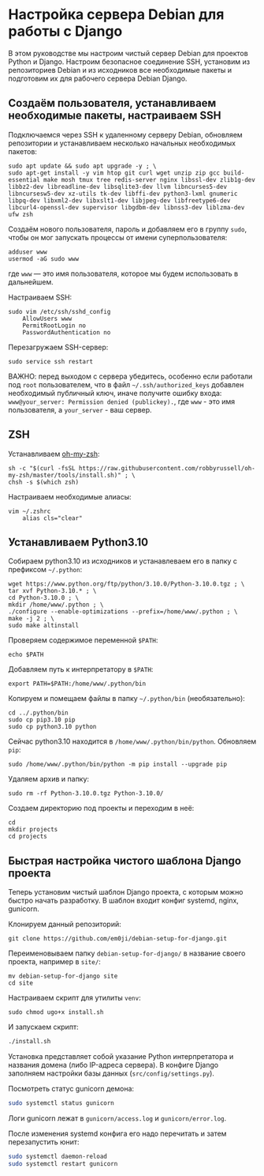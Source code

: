 # Настройка сервера Debian для работы с Django

В этом руководстве мы настроим чистый сервер Debian для проектов Python и Django. Настроим безопасное соединение SSH, установим из репозиториев Debian и из исходников все необходимые пакеты и подготовим их для рабочего сервера Debian Django.

## Создаём пользователя, устанавливаем необходимые пакеты, настраиваем SSH

Подключаемся через SSH к удаленному серверу Debian, обновляем репозитории и устанавливаем несколько начальных необходимых пакетов:

```
sudo apt update && sudo apt upgrade -y ; \
sudo apt-get install -y vim htop git curl wget unzip zip gcc build-essential make mosh tmux tree redis-server nginx libssl-dev zlib1g-dev libbz2-dev libreadline-dev libsqlite3-dev llvm libncurses5-dev libncursesw5-dev xz-utils tk-dev libffi-dev python3-lxml gnumeric libpq-dev libxml2-dev libxslt1-dev libjpeg-dev libfreetype6-dev libcurl4-openssl-dev supervisor libgdbm-dev libnss3-dev liblzma-dev ufw zsh
```

Cоздаём нового пользователя, пароль и добавляем его в группу `sudo`, чтобы он мог запускать процессы от имени суперпользователя:

```
adduser www 
usermod -aG sudo www
```
где `www` — это имя пользователя, которое мы будем использовать в дальнейшем.

Настраиваем SSH:

```
sudo vim /etc/ssh/sshd_config
    AllowUsers www
    PermitRootLogin no
    PasswordAuthentication no
```

Перезагружаем SSH-сервер:

```
sudo service ssh restart
```

ВАЖНО: перед выходом с сервера убедитесь, особенно если работали под `root` пользователем, что в файл `~/.ssh/authorized_keys` добавлен необходимый публичный ключ, иначе получите ошибку входа: `www@your_server: Permission denied (publickey).`, где `www` - это имя пользователя,  а `your_server` - ваш сервер.

## ZSH

Устанавливаем [oh-my-zsh](https://github.com/robbyrussell/oh-my-zsh):

```
sh -c "$(curl -fsSL https://raw.githubusercontent.com/robbyrussell/oh-my-zsh/master/tools/install.sh)" ; \
chsh -s $(which zsh)
```

Настраиваем необходимые алиасы:

```
vim ~/.zshrc
    alias cls="clear"
```

## Устанавливаем Python3.10

Собираем python3.10 из исходников и устанавлеваем его в папку с префиксом `~/.python`:

```
wget https://www.python.org/ftp/python/3.10.0/Python-3.10.0.tgz ; \
tar xvf Python-3.10.* ; \
cd Python-3.10.0 ; \
mkdir /home/www/.python ; \
./configure --enable-optimizations --prefix=/home/www/.python ; \
make -j 2 ; \
sudo make altinstall
```

Проверяем содержимое переменной `$PATH`:

```
echo $PATH
```

Добавляем путь к интерпретатору в `$PATH`:

```
export PATH=$PATH:/home/www/.python/bin
```

Копируем и помещаем файлы в папку `~/.python/bin` (необязательно):

```
cd ../.python/bin
sudo cp pip3.10 pip
sudo cp python3.10 python
```

Сейчас python3.10 находится в `/home/www/.python/bin/python`. Обновляем `pip`:

```
sudo /home/www/.python/bin/python -m pip install --upgrade pip
```

Удаляем архив и папку:

```
sudo rm -rf Python-3.10.0.tgz Python-3.10.0/
```

Создаем директорию под проекты и переходим в неё:
```
cd
mkdir projects
cd projects
```
## Быстрая настройка чистого шаблона Django проекта
Теперь установим чистый шаблон Django проекта, с которым можно быстро начать разработку. В шаблон входит конфиг systemd, nginx, gunicorn.

Клонируем данный репозиторий:
```
git clone https://github.com/em0ji/debian-setup-for-django.git
```
Переименовываем папку `debian-setup-for-django/` в название своего проекта, например в `site/`:
```
mv debian-setup-for-django site
cd site
```
Настраиваем скрипт для утилиты `venv`:
```
sudo chmod ugo+x install.sh
```
И запускаем скрипт:

```bash
./install.sh
```
Установка представляет собой указание Python интерпретатора и названия домена (либо IP-адреса сервера). В конфиге Django заполняем настройки базы данных (`src/config/settings.py`).

Посмотреть статус gunicorn демона:

```bash
sudo systemctl status gunicorn
```

Логи gunicorn лежат в `gunicorn/access.log` и `gunicorn/error.log`.

После изменения systemd конфига его надо перечитать и затем перезапустить юнит:

```bash
sudo systemctl daemon-reload
sudo systemctl restart gunicorn
```
